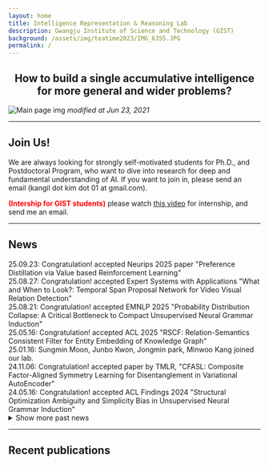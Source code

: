 ```yaml
---
layout: home
title: Intelligence Representation & Reasoning Lab
description: Gwangju Institute of Science and Technology (GIST)
background: /assets/img/teatime2023/IMG_6355.JPG
permalink: /
---
```


<h2 style="text-align: center; font-weight: bold">How to build a single accumulative intelligence <br>for more general and wider problems?</h2>
<!-- ## **How to build a single accumulative intelligence <br>for more general and wider problems?** -->

![Main page img](assets/img/Lab_Vision.png)
*modified at Jun 23, 2021*

---


<!--
## Notice
We are always looking for strongly self-motivated students for Ph.D., and Postdoctoral Program, who want to dive into research for deep and fundamental understanding of AI.
If you want to join in, please send an email (kangil dot kim dot 01 at gmail.com).
-->


## Join Us!
We are always looking for strongly self-motivated students for Ph.D., and Postdoctoral Program, who want to dive into research for deep and fundamental understanding of AI. 
If you want to join in, please send an email (kangil dot kim dot 01 at gmail.com).

<b style='color:red;'> (Intership for GIST students)</b> please watch [this video](https://youtu.be/DzTm0Xl-Yjg) for internship, and send me an email.  
<!--
-->

---

## News
<div>
25.09.23: Congratulation! accepted Neurips 2025 paper "Preference Distillation via Value based Reinforcement Learning" <br/>
25.08.27: Congratulation! accepted Expert Systems with Applications "What and When to Look?: Temporal Span Proposal Network for Video Visual Relation Detection" <br/>
25.08.21: Congratulation! accepted EMNLP 2025 "Probability Distribution Collapse: A Critical Bottleneck to Compact Unsupervised Neural Grammar Induction" <br/>
25.05.16: Congratulation! accepted ACL 2025 "RSCF: Relation-Semantics Consistent Filter for Entity Embedding of Knowledge Graph" <br/>
25.01.16: Sungmin Moon, Junbo Kwon, Jongmin park, Minwoo Kang joined our lab. <br/>
24.11.06: Congratulation! accepted paper by TMLR, "CFASL: Composite Factor-Aligned Symmetry Learning for Disentanglement in Variational AutoEncoder" <br/>
24.05.16: Congratulation! accepted ACL Findings 2024  "Structural Optimization Ambiguity and Simplicity Bias in Unsupervised Neural Grammar Induction"
</div>

<details>
  <summary>Show more past news</summary>
  <div style="margin-top: 1em">
    24.01.20: ICLR 2024, "Fixed Non-negative Orthogonal Classifier: Inducing Zero-mean Neural Collapse with Feature Dimension Separation" <br/>
    24.01.20: ICLR 2024, "Output-Domain Focused Inductive Bias on Latent Feature Clusters in Visual Classification."<br/>
    23.07.10: ESWA, "Feature Structure Distillation with Centered Kernel Alignment in BERT Transferring"<br/>
    22.09.15: NeuRIPS2022, "Spherization Layer: Representation Using Only Angles" from NeurIPS 2022.<br/>
    22.03.12: IEEE TNNLS, "Tackling the Challenges in Scene Graph Generation with Local-to-Global Interactions"<br/>
	22.03.04: NRF Grant: "Development of AI for Canonicalized Expression of Trained Hypotheses by Resolving Ambiguity in Various Relation Levels of Representation Learning <br/>
  </div>
</details>

---

<!--
## Research Infra
**1. Researchers**
- 15+ Ph.D, M.Sc. students, and B.Sc. students

**2. Computing Infra**
- IRR Lab private server room and servers
- GIST AI Graduate School Servers
- GIST AI Research Center Servers

**3. Funding**
![fundings_logo](assets/img/Funding.png)
 -->

## Recent publications
